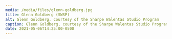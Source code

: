 ```yaml
---
media: /media/files/glenn-goldberg.jpg
title: Glenn Goldberg (SWSP)
alt: Glenn Goldberg, courtesy of the Sharpe Walentas Studio Program
caption: Glenn Goldberg, courtesy of the Sharpe Walentas Studio Program
date: 2021-05-06T14:25:00-0500
---
```

